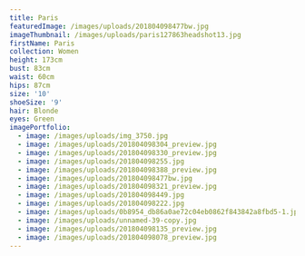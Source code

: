 ```yaml
---
title: Paris
featuredImage: /images/uploads/201804098477bw.jpg
imageThumbnail: /images/uploads/paris127863headshot13.jpg
firstName: Paris
collection: Women
height: 173cm
bust: 83cm
waist: 60cm
hips: 87cm
size: '10'
shoeSize: '9'
hair: Blonde
eyes: Green
imagePortfolio:
  - image: /images/uploads/img_3750.jpg
  - image: /images/uploads/201804098304_preview.jpg
  - image: /images/uploads/201804098330_preview.jpg
  - image: /images/uploads/201804098255.jpg
  - image: /images/uploads/201804098388_preview.jpg
  - image: /images/uploads/201804098477bw.jpg
  - image: /images/uploads/201804098321_preview.jpg
  - image: /images/uploads/201804098449.jpg
  - image: /images/uploads/201804098222.jpg
  - image: /images/uploads/0b8954_db86a0ae72c04eb0862f843842a8fbd5-1.jpg
  - image: /images/uploads/unnamed-39-copy.jpg
  - image: /images/uploads/201804098135_preview.jpg
  - image: /images/uploads/201804098078_preview.jpg
---
```



